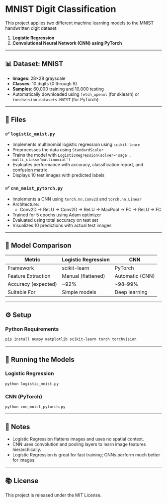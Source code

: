 # MNIST Digit Classification

This project applies two different machine learning models to the MNIST handwritten digit dataset:

1. **Logistic Regression**
2. **Convolutional Neural Network (CNN) using PyTorch**

---

## 📊 Dataset: MNIST

- **Images**: 28×28 grayscale
- **Classes**: 10 digits (0 through 9)
- **Samples**: 60,000 training and 10,000 testing
- Automatically downloaded using `fetch_openml` (for sklearn) or `torchvision.datasets.MNIST` (for PyTorch)

---

## 📁 Files

### ✅ `logistic_mnist.py`
- Implements multinomial logistic regression using `scikit-learn`
- Preprocesses the data using `StandardScaler`
- Trains the model with `LogisticRegression(solver='saga', multi_class='multinomial')`
- Evaluates performance with accuracy, classification report, and confusion matrix
- Displays 10 test images with predicted labels

### ✅ `cnn_mnist_pytorch.py`
- Implements a CNN using `torch.nn.Conv2d` and `torch.nn.Linear`
- Architecture:
  - Conv2D → ReLU → Conv2D → ReLU → MaxPool → FC → ReLU → FC
- Trained for 5 epochs using Adam optimizer
- Evaluated using total accuracy on test set
- Visualizes 10 predictions with actual test images

---

## 🧪 Model Comparison

| Metric              | Logistic Regression | CNN              |
|---------------------|---------------------|------------------|
| Framework           | scikit-learn        | PyTorch          |
| Feature Extraction  | Manual (flattened)  | Automatic (CNN)  |
| Accuracy (expected) | ~92%                | ~98–99%          |
| Suitable For        | Simple models       | Deep learning    |

---

## ⚙️ Setup

### Python Requirements

```bash
pip install numpy matplotlib scikit-learn torch torchvision
````

---

## 🚀 Running the Models

### Logistic Regression

```bash
python logistic_mnist.py
```

### CNN (PyTorch)

```bash
python cnn_mnist_pytorch.py
```

---

## 📌 Notes

* Logistic Regression flattens images and uses no spatial context.
* CNN uses convolution and pooling layers to learn image features hierarchically.
* Logistic Regression is great for fast training; CNNs perform much better for images.

---

## 📚 License

This project is released under the MIT License.

